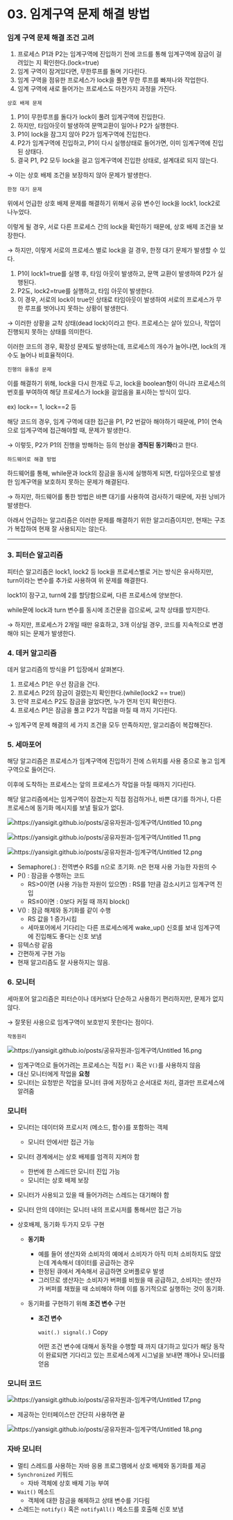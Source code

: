 # 03. 임계구역 문제 해결 방법

### 임계 구역 문제 해결 조건 고려

1. 프로세스 P1과 P2는 임계구역에 진입하기 전에 코드를 통해 임계구역에 잠금이 걸려있는 지 확인한다.(lock=true)
2. 임계 구역이 잠겨있다면, 무한루프를 돌며 기다린다.
3. 임계 구역을 점유한 프로세스가 lock을 풀면 무한 루프를 빠져나와 작업한다.
4. 임계 구역에 새로 들어가는 프로세스도 마찬가지 과정을 가진다.

`상호 배제 문제`

1. P1이 무한루프를 돌다가 lock이 풀려 임계구역에 진입한다.
2. 하지만, 타임아웃이 발생하여 문맥교환이 일어나 P2가 실행한다.
3. P1이 lock을 잠그지 않아 P2가 임계구역에 진입한다.
4. P2가 임계구역에 진입하고, P1이 다시 실행상태로 들어가면, 이미 임계구역에 진입된 상태다.
5. 결국 P1, P2 모두 lock을 걸고 임계구역에 진입한 상태로, 설계대로 되지 않는다.

→ 이는 상호 배제 조건을 보장하지 않아 문제가 발생한다.

`한정 대기 문제`

위에서 언급한 상호 배제 문제를 해결하기 위해서 공유 변수인 lock을 lock1, lock2로 나누었다.

이렇게 될 경우, 서로 다른 프로세스 간의 lock을 확인하기 때문에, 상호 배제 조건을 보장한다.

→ 하지만, 이렇게 서로의 프로세스 별로 lock을 걸 경우, 한정 대기 문제가 발생할 수 있다.

1. P1이 lock1=true를 실행 후, 타임 아웃이 발생하고, 문맥 교환이 발생하여 P2가 실행된다.
2. P2도, lock2=true를 실행하고, 타임 아웃이 발생한다.
3. 이 경우, 서로의 lock이 true인 상태로 타임아웃이 발생하여 서로의 프로세스가 무한 루프를 벗어나지 못하는 상황이 발생한다.

→ 이러한 상황을 교착 상태(dead lock)이라고 한다. 프로세스는 살아 있으나, 작업이 진행되지 못하는 상태를 의미한다.

이러한 코드의 경우, 확장성 문제도 발생하는데, 프로세스의 개수가 늘어나면, lock의 개수도 늘어나 비효율적이다.

`진행의 융통성 문제`

이를 해결하기 위해, lock을 다시 한개로 두고, lock을 boolean형이 아니라 프로세스의 번호를 부여하여 해당 프로세스가 lock을 걸었음을 표시하는 방식이 있다.

ex) lock== 1, lock==2 등

해당 코드의 경우, 임계 구역에 대한 접근을 P1, P2 번갈아 해야하기 때문에, P1이 연속으로 임계구역에 접근해야할 때, 문제가 발생한다.

→ 이렇듯, P2가 P1의 진행을 방해하는 등의 현상을 **경직된 동기화**라고 한다.

`하드웨어로 해결 방법`

하드웨어를 통해, while문과 lock의 잠금을 동시에 실행하게 되면, 타임아웃으로 발생한 임계구역을 보호하지 못하는 문제가 해결된다.

→ 하지만, 하드웨어를 통한 방법은 바쁜 대기를 사용하여 검사하기 때문에, 자원 낭비가 발생한다.

아래서 언급하는 알고리즘은 이러한 문제를 해결하기 위한 알고리즘이지만, 현재는 구조가 복잡하여 현재 잘 사용되지는 않는다.

---

### 3. 피터슨 알고리즘

피터슨 알고리즘은 lock1, lock2 등 lock을 프로세스별로 거는 방식은 유사하지만, turn이라는 변수를 추가로 사용하여 위 문제를 해결한다.

lock1이 잠구고, turn에 2를 할당함으로써, 다른 프로세스에 양보한다.

while문에 lock과 turn 변수를 동시에 조건문을 검으로써, 교착 상태를 방지한다.

→ 하지만, 프로세스가 2개일 때만 유효하고, 3개 이상일 경우, 코드를 지속적으로 변경해야 되는 문제가 발생한다.

### 4. 데커 알고리즘

데커 알고리즘의 방식을 P1 입장에서 살펴본다.

1. 프로세스 P1은 우선 잠금을 건다.
2. 프로세스 P2의 잠금이 걸렸는지 확인한다.(while(lock2 == true))
3. 만약 프로세스 P2도 잠금을 걸었다면, 누가 먼저 인지 확인한다.
4. 프로세스 P1은 잠금을 풀고 P2가 작업을 마칠 때 까지 기다린다.

→ 임계구역 문제 해결의 세 가지 조건을 모두 만족하지만, 알고리즘이 복잡해진다.

### 5. 세마포어

해당 알고리즘은 프로세스가 임계구역에 진입하기 전에 스위치를 사용 중으로 놓고 임계구역으로 들어간다.

이후에 도착하는 프로세스는 앞의 프로세스가 작업을 마칠 때까지 기다린다.

해당 알고리즘에서는 임계구역이 잠겼는지 직접 점검하거나, 바쁜 대기를 하거나, 다른 프로세스에 동기화 메시지를 보낼 필요가 없다.

![https://yansigit.github.io/posts/공유자원과-임계구역/Untitled 10.png](https://yansigit.github.io/posts/%ea%b3%b5%ec%9c%a0%ec%9e%90%ec%9b%90%ea%b3%bc-%ec%9e%84%ea%b3%84%ea%b5%ac%ec%97%ad/Untitled%2010.png)

![https://yansigit.github.io/posts/공유자원과-임계구역/Untitled 11.png](https://yansigit.github.io/posts/%ea%b3%b5%ec%9c%a0%ec%9e%90%ec%9b%90%ea%b3%bc-%ec%9e%84%ea%b3%84%ea%b5%ac%ec%97%ad/Untitled%2011.png)

![https://yansigit.github.io/posts/공유자원과-임계구역/Untitled 12.png](https://yansigit.github.io/posts/%ea%b3%b5%ec%9c%a0%ec%9e%90%ec%9b%90%ea%b3%bc-%ec%9e%84%ea%b3%84%ea%b5%ac%ec%97%ad/Untitled%2012.png)

- Semaphore(.) : 전역변수 RS를 n으로 초기화. n은 현재 사용 가능한 자원의 수
- P() : 잠금을 수행하는 코드
  - RS>0이면 (사용 가능한 자원이 있으면) : RS를 1만큼 감소시키고 임계구역 진입
  - RS≤0이면 : 0보다 커질 때 까지 block()
- V() : 잠금 해제와 동기화를 같이 수행
  - RS 값을 1 증가시킴
  - 세마포어에서 기다리는 다른 프로세스에게 wake_up() 신호를 보내 임계구역에 진입해도 좋다는 신호 보냄
- 뮤텍스랑 같음
- 간편하게 구현 가능
- 현재 알고리즘도 잘 사용하지는 않음.

### 6. 모니터

세마포어 알고리즘은 피터슨이나 데커보다 단순하고 사용하기 편리하지만, 문제가 없지 않다.

→ 잘못된 사용으로 임계구역이 보호받지 못한다는 점이다.

`작동원리`

![https://yansigit.github.io/posts/공유자원과-임계구역/Untitled 16.png](https://yansigit.github.io/posts/%ea%b3%b5%ec%9c%a0%ec%9e%90%ec%9b%90%ea%b3%bc-%ec%9e%84%ea%b3%84%ea%b5%ac%ec%97%ad/Untitled%2016.png)

- 임계구역으로 들어가려는 프로세스는 직접 `P()` 혹은 `V()`를 사용하지 않음
- 대신 모니터에게 작업을 **요청**
- 모니터는 요청받은 작업을 모니터 큐에 저장하고 순서대로 처리, 결과만 프로세스에 알려줌

### 모니터

- 모니터는 데이터와 프로시저 (메소드, 함수)를 포함하는 객체
  
  - 모니터 안에서만 접근 가능

- 모니터 경계에서는 상호 배제를 엄격히 지켜야 함
  
  - 한번에 한 스레드만 모니터 진입 가능
  - 모니터는 상호 배제 보장

- 모니터가 사용되고 있을 때 들어가려는 스레드는 대기해야 함

- 모니터 안의 데이터는 모니터 내의 프로시저를 통해서만 접근 가능

- 상호배제, 동기화 두가지 모두 구현
  
  - **동기화**
    
    - 예를 들어 생산자와 소비자의 예에서 소비자가 아직 미처 소비하지도 않았는데 계속해서 데이터를 공급하는 경우
    - 한정된 큐에서 계속해서 공급하면 오버플로우 발생
    - 그러므로 생산자는 소비자가 버퍼를 비웠을 때 공급하고, 소비자는 생산자가 버퍼를 채웠을 때 소비해야 하며 이를 동기적으로 실행하는 것이 동기화.
  
  - 동기화를 구현하기 위해 **조건 변수** 구현
    
    - **조건 변수**
      
      `wait(.) signal(.)` Copy
      
      어떤 조건 변수에 대해서 동작을 수행할 때 까지 대기하고 있다가 해당 동작이 완료되면 기다리고 있는 프로세스에게 시그널을 보내면 깨어나 모니터를 얻음

### 모니터 코드

![https://yansigit.github.io/posts/공유자원과-임계구역/Untitled 17.png](https://yansigit.github.io/posts/%ea%b3%b5%ec%9c%a0%ec%9e%90%ec%9b%90%ea%b3%bc-%ec%9e%84%ea%b3%84%ea%b5%ac%ec%97%ad/Untitled%2017.png)

- 제공하는 인터페이스만 간단히 사용하면 끝

![https://yansigit.github.io/posts/공유자원과-임계구역/Untitled 18.png](https://yansigit.github.io/posts/%ea%b3%b5%ec%9c%a0%ec%9e%90%ec%9b%90%ea%b3%bc-%ec%9e%84%ea%b3%84%ea%b5%ac%ec%97%ad/Untitled%2018.png)

### 자바 모니터

- 멀티 스레드를 사용하는 자바 응용 프로그램에서 상호 배제와 동기화를 제공
- `Synchronized` 키워드
  - 자바 객체에 상호 배제 기능 부여
- `Wait()` 메소드
  - 객체에 대한 잠금을 해제하고 상태 변수를 기다림
- 스레드는 `notify()` 혹은 `notifyAll()` 메소드를 호출해 신호 보냄
